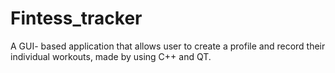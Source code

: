 # Fintess_tracker
 A GUI- based application that allows user to create a profile and record their individual workouts, made by using C++ and QT.
